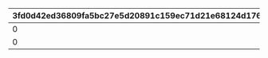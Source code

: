 |3fd0d42ed36809fa5bc27e5d20891c159ec71d21e68124d176da605347869e79|50e9eb80f2a956ae52b78b4edc5b375f6099bf452932517f51972b201c7b83c4|294756900fae03662e4110f48bbc04f18cd0783dde854b4e540c34cfd26fb8ee|936267289f662b99b40d610725af7b638caa548abbb84cd2e93f8e7a7ecf3b57|
| --- | --- | --- | --- |
|0|0|504660101|1|
|0|0|509260101|2|
